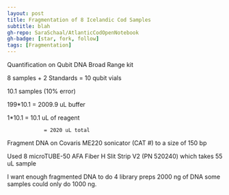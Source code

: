 ```yaml
---
layout: post
title: Fragmentation of 8 Icelandic Cod Samples
subtitle: blah
gh-repo: SaraSchaal/AtlanticCodOpenNotebook
gh-badge: [star, fork, follow]
tags: [Fragmentation]
---
```



Quantification on Qubit DNA Broad Range kit 

8 samples + 2 Standards = 10 qubit vials

10.1 samples (10% error) 

199*10.1 = 2009.9 uL buffer

1*10.1     = 10.1 uL of reagent 

                = 2020 uL total



Fragment DNA on Covaris ME220 sonicator (CAT #) to a size of 150 bp 

Used 8 microTUBE-50 AFA Fiber H Slit Strip V2 (PN 520240) which takes 55 uL sample

I want enough fragmented DNA to do 4 library preps 2000 ng of DNA some samples could only do 1000 ng.
